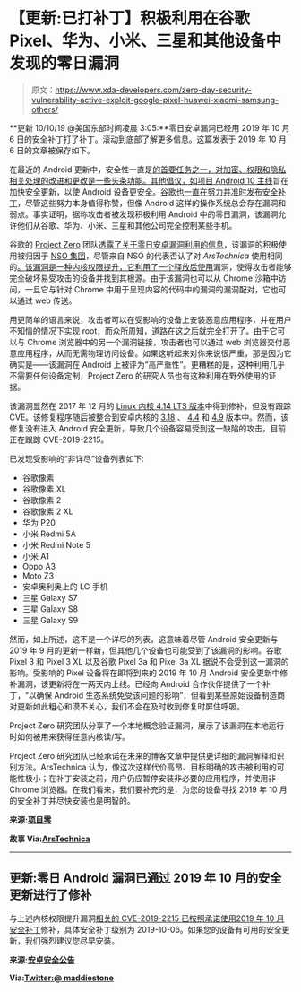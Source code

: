 # 【更新:已打补丁】积极利用在谷歌 Pixel、华为、小米、三星和其他设备中发现的零日漏洞

> 原文：<https://www.xda-developers.com/zero-day-security-vulnerability-active-exploit-google-pixel-huawei-xiaomi-samsung-others/>

**更新 10/10/19 @美国东部时间凌晨 3:05:**零日安卓漏洞已经用 2019 年 10 月 6 日的安全补丁打了补丁。滚动到底部了解更多信息。这篇发表于 2019 年 10 月 6 日的文章被保存如下。

在最近的 Android 更新中，安全性一直是[的首要任务之一，对加密、权限和隐私相关处理的改进和更改是一些头条功能。其他倡议，如](https://www.xda-developers.com/android-q-security-privacy-features/)[项目 Android 10 主线](https://www.xda-developers.com/android-q-project-mainline-security/)旨在加快安全更新，以使 Android 设备更安全。[谷歌也一直在努力并准时发布安全补丁](https://www.xda-developers.com/september-2019-android-security-patches/)，尽管这些努力本身值得称赞，但像 Android 这样的操作系统总会存在漏洞和弱点。事实证明，据称攻击者被发现积极利用 Android 中的零日漏洞，该漏洞允许他们从谷歌、华为、小米、三星和其他公司完全控制某些手机。

谷歌的 [Project Zero](https://googleprojectzero.blogspot.com/) 团队[透露了关于零日安卓漏洞利用的信息](https://bugs.chromium.org/p/project-zero/issues/detail?id=1942#c7)，该漏洞的积极使用被归因于 [NSO 集团](https://www.nsogroup.com/)，尽管来自 NSO 的代表否认了对 *ArsTechnica* 使用相同的[。该漏洞是一种内核权限提升，它利用了一个](https://arstechnica.com/information-technology/2019/10/attackers-exploit-0day-vulnerability-that-gives-full-control-of-android-phones/)[释放后使用](https://www.webopedia.com/TERM/U/use-after-free.html)漏洞，使得攻击者能够完全破坏易受攻击的设备并找到其根源。由于该漏洞也可以从 Chrome 沙箱中访问，一旦它与针对 Chrome 中用于呈现内容的代码中的漏洞的漏洞配对，它也可以通过 web 传送。

用更简单的语言来说，攻击者可以在受影响的设备上安装恶意应用程序，并在用户不知情的情况下实现 root，而众所周知，道路在这之后就完全打开了。由于它可以与 Chrome 浏览器中的另一个漏洞链接，攻击者也可以通过 web 浏览器交付恶意应用程序，从而无需物理访问设备。如果这听起来对你来说很严重，那是因为它确实是——该漏洞在 Android 上被评为“高严重性”。更糟糕的是，这种利用几乎不需要任何设备定制，Project Zero 的研究人员也有这种利用在野外使用的证据。

该漏洞显然在 2017 年 12 月的 [Linux 内核 4.14 LTS 版本](https://git.kernel.org/pub/scm/linux/kernel/git/stable/linux.git/commit/drivers/android/binder.c?h=linux-4.14.y&id=7a3cee43e935b9d526ad07f20bf005ba7e74d05b)中得到修补，但没有跟踪 CVE。该修复程序随后被整合到安卓内核的 [3.18](https://android-review.googlesource.com/c/kernel/common/+/609966) 、 [4.4](https://android-review.googlesource.com/c/kernel/common/+/573742/) 和 [4.9](https://android-review.googlesource.com/c/kernel/common/+/609868/) 版本中。然而，该修复没有进入 Android 安全更新，导致几个设备容易受到这一缺陷的攻击，目前正在跟踪 CVE-2019-2215。

已发现受影响的“非详尽”设备列表如下:

*   谷歌像素
*   谷歌像素 XL
*   谷歌像素 2
*   谷歌像素 2 XL
*   华为 P20
*   小米 Redmi 5A
*   小米 Redmi Note 5
*   小米 A1
*   Oppo A3
*   Moto Z3
*   安卓奥利奥上的 LG 手机
*   三星 Galaxy S7
*   三星 Galaxy S8
*   三星 Galaxy S9

然而，如上所述，这不是一个详尽的列表，这意味着尽管 Android 安全更新与 2019 年 9 月的更新一样新，但其他几个设备也可能受到了该漏洞的影响。谷歌 Pixel 3 和 Pixel 3 XL 以及谷歌 Pixel 3a 和 Pixel 3a XL 据说不会受到这一漏洞的影响。受影响的 Pixel 设备将在即将到来的 2019 年 10 月 Android 安全更新中修补漏洞，该更新将在一两天内上线。已经向 Android 合作伙伴提供了一个补丁，“以确保 Android 生态系统免受该问题的影响”，但看到某些原始设备制造商对更新如此粗心和漠不关心，我们不会在及时收到修复时屏住呼吸。

Project Zero 研究团队分享了一个本地概念验证漏洞，展示了该漏洞在本地运行时如何被用来获得任意内核读/写。

Project Zero 研究团队已经承诺在未来的博客文章中提供更详细的漏洞解释和识别方法。ArsTechnica 认为，像这次这样代价高昂、目标明确的攻击被利用的可能性极小；在补丁安装之前，用户仍应暂停安装非必要的应用程序，并使用非 Chrome 浏览器。在我们看来，我们要补充的是，为您的设备寻找 2019 年 10 月的安全补丁并尽快安装也是明智的。

**来源:[项目零](https://bugs.chromium.org/p/project-zero/issues/detail?id=1942#c7)**

**故事 Via:[ArsTechnica](https://arstechnica.com/information-technology/2019/10/attackers-exploit-0day-vulnerability-that-gives-full-control-of-android-phones/)**

* * *

## 更新:零日 Android 漏洞已通过 2019 年 10 月的安全更新进行了修补

与上述内核权限提升漏洞[相关的 CVE-2019-2215 已按照承诺使用](https://source.android.com/security/bulletin/2019-10-01.html#2019-10-06-details)[2019 年 10 月安全补丁](https://www.xda-developers.com/october-2019-security-patches-google-pixel-phones-essential-phone/)修补，具体安全补丁级别为 2019-10-06。如果您的设备有可用的安全更新，我们强烈建议您尽早安装。

**来源:[安卓安全公告](https://source.android.com/security/bulletin/2019-10-01.html#2019-10-06-details)**

**Via:[Twitter:@ maddiestone](https://twitter.com/maddiestone/status/1182089940974350347)**